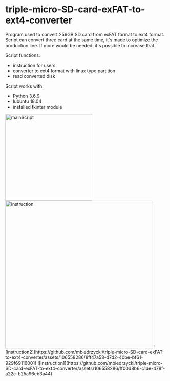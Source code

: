 # triple-micro-SD-card-exFAT-to-ext4-converter

Program used to convert 256GB SD card from exFAT format to ext4 format. Script can convert three card at the same time, it's made to optimize the production line. If more would be needed, it's possible to increase that. 

Script functions:
- instruction for users
- converter to ext4 format with linux type partition
- read converted disk 

Script works with:
- Python 3.6.9
- lubuntu 18.04
- installed tkinter module

<img width="271" alt="mainScript" src="https://github.com/mbiedrzycki/triple-micro-SD-card-exFAT-to-ext4-converter/assets/106558286/d98fc009-90b3-4329-92ef-293e0a5cf8af">
<img width="461" alt="instruction" src="https://github.com/mbiedrzycki/triple-micro-SD-card-exFAT-to-ext4-converter/assets/106558286/5a1786f3-cc23-446e-aa12-90b38a161f1b">
![instruction2](https://github.com/mbiedrzycki/triple-micro-SD-card-exFAT-to-ext4-converter/assets/106558286/8ff47a58-d7d2-40be-bf61-929f69116001)
![instruction1](https://github.com/mbiedrzycki/triple-micro-SD-card-exFAT-to-ext4-converter/assets/106558286/ff00d8b6-c1de-478f-a22c-b25a96eb3a44)
